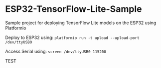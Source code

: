 # ESP32-TensorFlow-Lite-Sample
Sample project for deploying TensorFlow Lite models on the ESP32 using Platformio

Deploy to ESP32 using:
```platformio run -t upload --upload-port /dev/ttyUSB0```

Access Serial using:
```screen /dev/ttyUSB0 115200```

TEST
